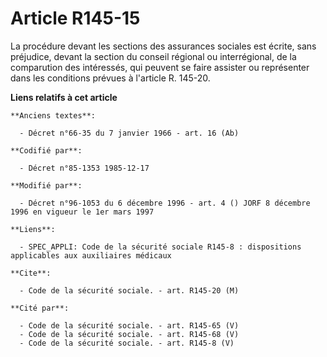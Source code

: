 # Article R145-15

La procédure devant les sections des assurances sociales est écrite, sans préjudice, devant la section du conseil régional ou
interrégional, de la comparution des intéressés, qui peuvent se faire assister ou représenter dans les conditions prévues à
l'article R. 145-20.

**Liens relatifs à cet article**

	**Anciens textes**:

	  - Décret n°66-35 du 7 janvier 1966 - art. 16 (Ab)

	**Codifié par**:

	  - Décret n°85-1353 1985-12-17

	**Modifié par**:

	  - Décret n°96-1053 du 6 décembre 1996 - art. 4 () JORF 8 décembre 1996 en vigueur le 1er mars 1997

	**Liens**:

	  - SPEC_APPLI: Code de la sécurité sociale R145-8 : dispositions applicables aux auxiliaires médicaux

	**Cite**:

	  - Code de la sécurité sociale. - art. R145-20 (M)

	**Cité par**:

	  - Code de la sécurité sociale. - art. R145-65 (V)
	  - Code de la sécurité sociale. - art. R145-68 (V)
	  - Code de la sécurité sociale. - art. R145-8 (V)
